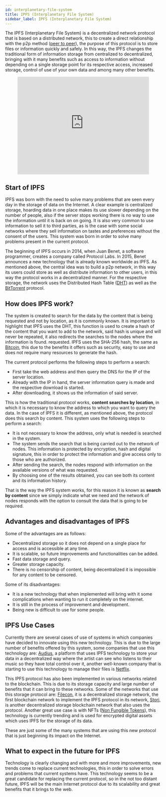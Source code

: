 ```yaml
---
id: interplanetary-file-system
title: IPFS (Interplanetary File System)
sidebar_label: IPFS (Interplanetary File System)
---
```


The IPFS (Interplanetary File System) is a decentralized network protocol that is based on a distributed network, this to create a direct relationship with the p2p method ([peer to peer](https://es.wikipedia.org/wiki/Peer-to-peer)), the purpose of this protocol is to store files or information quickly and safely. In this way, the IPFS changes the traditional form of information storage from centralized to decentralized, bringing with it many benefits such as access to information without depending on a single storage point for its respective access, increased storage, control of use of your own data and among many other benefits.

<figure 
  class="video_container">
  <iframe
   width="100%" height="315" src="https://www.youtube.com/embed/5Uj6uR3fp-U" frameborder="0" allowfullscreen="true">
  </iframe>
</figure>

## Start of IPFS

IPFS was born with the need to solve many problems that are seen every day in the storage of data on the Internet. A clear example is centralized storage, hoarding data in one place makes its use slower depending on the number of people, also if the server stops working there is no way to use the information until it is back on on going. It is also very common to use information to sell it to third parties, as is the case with some social networks where they sell information on tastes and preferences without the consent of the users. This system was born in order to solve many problems present in the current protocol.

The beginning of IPFS occurs in 2014, when Juan Benet, a software programmer, creates a company called Protocol Labs. In 2015, Benet announces a new technology that is already known worldwide as IPFS. As mentioned above, the central idea was to build a p2p network, in this way its users could store as well as distribute information to other users, in this way the protocol works in a decentralized manner. For the respective storage, the network uses the Distributed Hash Table ([DHT](https://es.wikipedia.org/wiki/Tabla_de_hash_distribuida)) as well as the [BitTorrent](https://es.wikipedia.org/wiki/BitTorrent) protocol. 


## How does IPFS work?

The system is created to search for the data by the content that is being requested and not by location, as it is commonly known. It is important to highlight that IPFS uses the DHT, this function is used to create a hash of the content that you want to add to the network, said hash is unique and will never be repeated, it also redirects the searches to the nodes where the information is found. requested. IPFS uses the SHA-256 hash, the same as [Bitcoin](https://www.newscientist.com/definition/bitcoin/), this due to the benefits it offers such as security, easy to use and does not require many resources to generate the hash.

The current protocol performs the following steps to perform a search:

- First take the web address and then query the DNS for the IP of the server location.
- Already with the IP in hand, the server information query is made and the respective download is started.
- After downloading, it shows us the information of said server.

This is how the traditional protocol works, **content searches by location**, in which it is necessary to know the address to which you want to query the data. In the case of IPFS it is different, as mentioned above, the protocol does this search by content. This system uses the following steps to perform a search:

- It is not necessary to know the address, only what is needed is searched in the system.
- The system sends the search that is being carried out to the network of nodes. This information is protected by encryption, hash and digital signature, this in order to protect the information and give access only to those who are authorized.
- After sending the search, the nodes respond with information on the available versions of what was requested.
- By choosing one of the results obtained, you can see both its content and its information history.

That is the way the IPFS system works, for this reason it is known as **search by content** since we simply indicate what we need and the network of nodes responds with the option to consult the data that is going to be required.

## Advantages and disadvantages of IPFS

Some of the advantages are as follows:

- Decentralized storage so it does not depend on a single place for access and is accessible at any time.
- It is scalable, so future improvements and functionalities can be added.
- Fast data storage and query.
- Greater storage capacity.
- There is no censorship of content, being decentralized it is impossible for any content to be censored.

Some of its disadvantages:
- It is a new technology that when implemented will bring with it some complications when wanting to run it completely on the internet.
- It is still in the process of improvement and development.
- Being new is difficult to use for some people.

## IPFS Use Cases

Currently there are several cases of use of systems in which companies have decided to innovate using this new technology. This is due to the large number of benefits offered by this system, some companies that use this technology are: [Audius](https://audius.co/), a platform that uses IPFS technology to store your data in a decentralized way where the artist can see who listens to their music so they have total control over it, another well-known company that is starting to use this technology to manage their files is [Netflix](https://www.netflix.com/).

This IPFS protocol has also been implemented in various networks related to the blockchain. This is due to its storage capacity and large number of benefits that it can bring to these networks. Some of the networks that use this storage protocol are: [Filecon](https://filecoin.io/), it is a decentralized storage network, the first blockchain network to implement the IPFS protocol in its network, [Storj](https://www.storj.io/), is another decentralized storage blockchain network that also uses the protocol. Another great use case is with NFTs ([Non Fungible Tokens](https://guias.eoscostarica.io/docs/aprender-eosio/nfts-en-eosio)), this technology is currently trending and is used for encrypted digital assets which uses IPFS for the storage of its data.

These are just some of the many systems that are using this new protocol that is just beginning its impact on the Internet.

## What to expect in the future for IPFS

Technology is clearly changing and with more and more improvements, new trends come to replace current technologies, this in order to solve errors and problems that current systems have. This technology seems to be a great candidate for replacing the current protocol, so in the not too distant future, IPFS will be the main Internet protocol due to its scalability and great benefits that it brings to the web.
